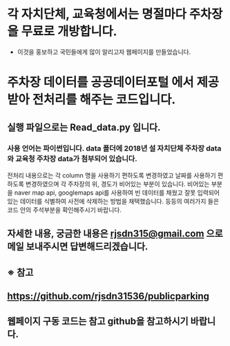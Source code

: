 # 각 자치단체, 교육청에서는 명절마다 주차장을 무료로 개방합니다. 
 - 이것을 홍보하고 국민들에게 많이 알리고자 웹페이지를 만들었습니다.
# 주차장 데이터를 공공데이터포털 에서 제공받아 전처리를 해주는 코드입니다.

## 실행 파일으로는 Read_data.py 입니다.

### 사용 언어는 파이썬입니다. data 폴더에 2018년 설 자치단체 주차장 data와 교육청 주차장 data가 첨부되어 있습니다.
전처리 내용으로는 각 column 명을 사용하기 편하도록 변경하였고 날짜를 사용하기 편하도록 변경하였으며 각 주차장의 위, 경도가 비어있는 부분이 있습니다.
비어있는 부분을 naver map api, googlemaps api를 사용하여 빈 데이터를 채웠고 잘못 입력되어있는 데이터를 식별하여 사전에 삭제하는 방법을 채택했습니다.
등등의 여러가지 들은 코드 안의 주석부분을 확인해주시기 바랍니다.

## 자세한 내용, 궁금한 내용은 rjsdn315@gmail.com 으로 메일 보내주시면 답변해드리겠습니다.

## ※ 참고
## https://github.com/rjsdn31536/publicparking
## 웹페이지 구동 코드는 참고 github을 참고하시기 바랍니다.
